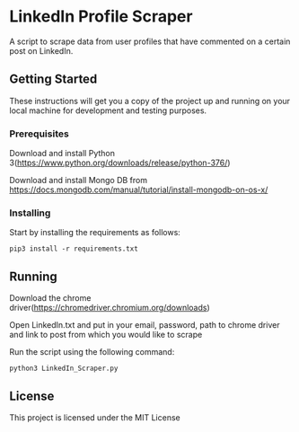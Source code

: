 # LinkedIn Profile Scraper

A script to scrape data from user profiles that have commented on a certain post on LinkedIn.

## Getting Started

These instructions will get you a copy of the project up and running on your local machine for development and testing purposes.

### Prerequisites

Download and install Python 3(https://www.python.org/downloads/release/python-376/)

Download and install Mongo DB from https://docs.mongodb.com/manual/tutorial/install-mongodb-on-os-x/

### Installing

Start by installing the requirements as follows:

```
pip3 install -r requirements.txt
```

## Running

Download the chrome driver(https://chromedriver.chromium.org/downloads)

Open LinkedIn.txt and put in your email, password, path to chrome driver and link to post from which you would like to scrape

Run the script using the following command:

```
python3 LinkedIn_Scraper.py
```

## License

This project is licensed under the MIT License
